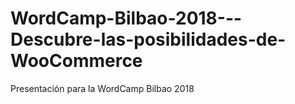 # WordCamp-Bilbao-2018---Descubre-las-posibilidades-de-WooCommerce
Presentación para la WordCamp Bilbao 2018
